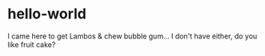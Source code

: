 # hello-world
I came here to get Lambos &amp; chew bubble gum... I don't have either, do you like fruit cake?
